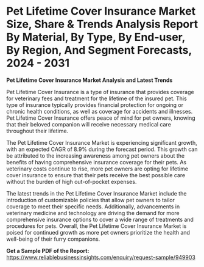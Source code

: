 <p><h1>Pet Lifetime Cover Insurance Market Size, Share & Trends Analysis Report By Material, By Type, By End-user, By Region, And Segment Forecasts, 2024 - 2031</h1></p><p><strong>Pet Lifetime Cover Insurance Market Analysis and Latest Trends</strong></p>
<p><p>Pet Lifetime Cover Insurance is a type of insurance that provides coverage for veterinary fees and treatment for the lifetime of the insured pet. This type of insurance typically provides financial protection for ongoing or chronic health conditions, as well as coverage for accidents and illnesses. Pet Lifetime Cover Insurance offers peace of mind for pet owners, knowing that their beloved companion will receive necessary medical care throughout their lifetime.</p><p>The Pet Lifetime Cover Insurance Market is experiencing significant growth, with an expected CAGR of 8.9% during the forecast period. This growth can be attributed to the increasing awareness among pet owners about the benefits of having comprehensive insurance coverage for their pets. As veterinary costs continue to rise, more pet owners are opting for lifetime cover insurance to ensure that their pets receive the best possible care without the burden of high out-of-pocket expenses.</p><p>The latest trends in the Pet Lifetime Cover Insurance Market include the introduction of customizable policies that allow pet owners to tailor coverage to meet their specific needs. Additionally, advancements in veterinary medicine and technology are driving the demand for more comprehensive insurance options to cover a wide range of treatments and procedures for pets. Overall, the Pet Lifetime Cover Insurance Market is poised for continued growth as more pet owners prioritize the health and well-being of their furry companions.</p></p>
<p><strong>Get a Sample PDF of the Report:&nbsp;</strong> <a href="https://www.reliablebusinessinsights.com/enquiry/request-sample/949903">https://www.reliablebusinessinsights.com/enquiry/request-sample/949903</a></p>
<p>&nbsp;</p>
<p><strong>Pet Lifetime Cover Insurance Major Market Players</strong></p>
<p><p>The pet lifetime cover insurance market is highly competitive with key players such as Petplan UK (Allianz), Nationwide, Trupanion, and Petplan North America (Allianz) dominating the market. These companies offer comprehensive coverage for pets and have a strong presence in key markets.</p><p>Petplan UK is a leading player in the pet insurance market with a range of policies for dogs and cats. The company is a subsidiary of Allianz, a global insurance company, which gives it a strong financial backing. Petplan UK has seen significant market growth in recent years, with a focus on innovative products and superior customer service.</p><p>Trupanion is another major player in the pet insurance market, offering customizable plans for pets of all ages. The company has grown rapidly in recent years, expanding its customer base and market share. Trupanion is known for its quick claim processing and high customer satisfaction rates.</p><p>Nationwide Pet Insurance, part of Nationwide Mutual Insurance Company, is one of the largest pet insurance providers in the US. The company offers a wide range of coverage options for dogs, cats, and exotic pets. Nationwide has experienced steady market growth and has a strong brand presence in the pet insurance industry.</p><p>In terms of market size and sales revenue, Petplan UK (Allianz) and Nationwide are among the top performers in the industry. These companies have a strong market share and continue to expand their product offerings and customer base. With the increasing awareness of pet insurance and the rising costs of veterinary care, the pet lifetime cover insurance market is expected to grow significantly in the coming years, providing ample opportunities for market players to capitalize on this growing demand.</p></p>
<p>&nbsp;</p>
<p><strong>What Are The Key Opportunities For Pet Lifetime Cover Insurance Manufacturers?</strong></p>
<p><p>The Pet Lifetime Cover Insurance market has been experiencing steady growth due to increasing pet ownership, rising veterinary costs, and a growing awareness of the importance of pet health. Key trends in the market include the introduction of customized insurance plans, such as wellness and preventive care coverage, and the use of technology to streamline claims processing. The future outlook for the market is optimistic, with a projected CAGR of over 8% in the coming years. Factors such as the humanization of pets and advancements in veterinary medicine are expected to drive further growth in the Pet Lifetime Cover Insurance market.</p></p>
<p><strong>Inquire or Share Your Questions If Any Before Purchasing This Report:</strong> <a href="https://www.reliablebusinessinsights.com/enquiry/pre-order-enquiry/949903">https://www.reliablebusinessinsights.com/enquiry/pre-order-enquiry/949903</a></p>
<p>&nbsp;</p>
<p><strong>Market Segmentation</strong></p>
<p><strong>The Pet Lifetime Cover Insurance Market Analysis by types is segmented into:</strong></p>
<p><ul><li>Pet Liability Insurance</li><li>Pet Medical Insurance</li></ul></p>
<p><p>Pet Liability Insurance covers pet owners for financial responsibility if their pet causes injury or damage to another person or their property. This type of insurance is important for safeguarding against unexpected legal and financial consequences of pet-related incidents. </p><p>Pet Medical Insurance, on the other hand, covers the costs of medical treatment for pets in case of illness or injury. This type of insurance helps pet owners afford necessary medical care for their animal companions and ensures that they can receive the best possible treatment without financial constraints.</p></p>
<p><strong>Purchase this Report:&nbsp;</strong><a href="https://www.reliablebusinessinsights.com/purchase/949903">https://www.reliablebusinessinsights.com/purchase/949903</a></p>
<p>&nbsp;</p>
<p><strong>The Pet Lifetime Cover Insurance Market Industry Research by Application is segmented into:</strong></p>
<p><ul><li>Dog</li><li>Cat</li><li>Other</li></ul></p>
<p><p>Pet lifetime cover insurance is a popular choice in the market for dog, cat, and other pet owners. This type of insurance offers comprehensive coverage for the entire lifespan of the pet, ensuring that they are protected against unexpected accidents or illnesses. With rising veterinary costs, pet owners are increasingly turning to lifetime cover insurance to provide financial security for their beloved animals. This growing market offers peace of mind and a sense of security for pet owners, knowing that their pets are well taken care of.</p></p>
<p><a href="https://www.reliablebusinessinsights.com/pet-lifetime-cover-insurance-r949903">&nbsp;https://www.reliablebusinessinsights.com/pet-lifetime-cover-insurance-r949903</a></p>
<p><strong>In terms of Region, the Pet Lifetime Cover Insurance Market Players available by Region are:</strong></p>
<p>
    <p> <strong> North America: </strong>
        <ul>
            <li>United States</li>
            <li>Canada</li>
        </ul>
        </p> 
    <p> <strong> Europe: </strong>
        <ul>
            <li>Germany</li>
            <li>France</li>
            <li>U.K.</li>
            <li>Italy</li>
            <li>Russia</li>
        </ul>
        </p> 
    <p> <strong> Asia-Pacific: </strong>
        <ul>
            <li>China</li>
            <li>Japan</li>
            <li>South Korea</li>
            <li>India</li>
            <li>Australia</li>
            <li>China Taiwan</li>
            <li>Indonesia</li>
            <li>Thailand</li>
            <li>Malaysia</li>
        </ul>
        </p> 
    <p> <strong> Latin America: </strong>
        <ul>
            <li>Mexico</li>
            <li>Brazil</li>
            <li>Argentina Korea</li>
            <li>Colombia</li>
        </ul>
        </p> 
    <p> <strong> Middle East & Africa: </strong>
        <ul>
            <li>Turkey</li>
            <li>Saudi</li>
            <li>Arabia</li>
            <li>UAE</li>
            <li>Korea</li>
        </ul>
    </p>
    </p>
<p><p>The global pet lifetime cover insurance market is witnessing significant growth in regions such as North America, Europe, Asia Pacific, USA, and China. North America is expected to dominate the market with a market share of 40%, followed by Europe at 30%, Asia Pacific at 20%, USA at 5%, and China at 5%. The increasing awareness about pet health and the rising adoption of pets are driving the growth of the market in these regions.</p></p>
<p><strong>Purchase this Report: </strong><a href="https://www.reliablebusinessinsights.com/purchase/949903">https://www.reliablebusinessinsights.com/purchase/949903</a></p>
<p>&nbsp;<strong>Get a Sample PDF of the Report:&nbsp;&nbsp;</strong><a href="https://www.reliablebusinessinsights.com/enquiry/request-sample/949903">https://www.reliablebusinessinsights.com/enquiry/request-sample/949903</a></p>
<p><strong></strong></p>
<p><p><a href="https://github.com/CarlieShields/Market-Research-Report-List-1/blob/main/9471808171373.md">自動車エンジン位置センサー</a></p><p><a href="https://github.com/dx0328/Market-Research-Report-List-3/blob/main/pure-water-cooling-system-market.md">Pure Water Cooling System Market</a></p><p><a href="https://github.com/juancolorado15/Market-Research-Report-List-3/blob/main/safety-emergency-pull-cord-switch-market.md">Safety Emergency Pull-Cord Switch Market</a></p></p>